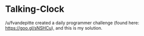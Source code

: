 # Talking-Clock
/u/fvandepitte created a daily programmer challenge (found here: https://goo.gl/sNSHCu), and this is my solution.
